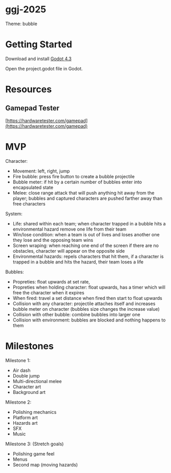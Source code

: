 # ggj-2025

Theme: bubble

# Getting Started

Download and install [Godot 4.3](https://godotengine.org/download)

Open the project.godot file in Godot.

# Resources

## Gamepad Tester

[https://hardwaretester.com/gamepad](https://hardwaretester.com/gamepad)

# MVP

Character:
  - Movement: left, right, jump
  - Fire bubble: press fire button to create a bubble projectile
  - Bubble meter: if hit by a certain number of bubbles enter into encapsulated state
  - Melee: close range attack that will push anything hit away from the player; bubbles and captured characters are pushed farther away than free characters

System:
  - Life: shared within each team; when character trapped in a bubble hits a environmental hazard remove one life from their team
  - Win/lose condition: when a team is out of lives and loses another one they lose and the opposing team wins
  - Screen wraping: when reaching one end of the screen if there are no obstacles, character will appear on the opposite side
  - Environmental hazards: repels characters that hit them, if a character is trapped in a bubble and hits the hazard, their team loses a life

Bubbles:
  - Propreties: float upwards at set rate,
  - Propreties when holding character: float upwards, has a timer which will free the character when it expires
  - When fired: travel a set distance when fired then start to float upwards
  - Collision with any character: projectile attaches itself and increases bubble meter on character (bubbles size changes the increase value)
  - Collision with other bubble: combine bubbles into larger one
  - Collision with environment: bubbles are blocked and nothing happens to them

# Milestones

Milestone 1:
  - Air dash
  - Double jump
  - Multi-directional melee
  - Character art
  - Background art

Milestone 2:
  - Polishing mechanics
  - Platform art
  - Hazards art
  - SFX
  - Music

Milestone 3: (Stretch goals)
  - Polishing game feel
  - Menus
  - Second map (moving hazards)
